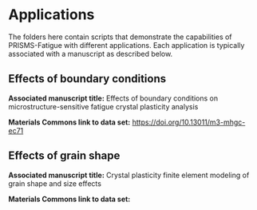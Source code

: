 # Applications

  The folders here contain scripts that demonstrate the capabilities of PRISMS-Fatigue with different applications. Each application is typically associated with a manuscript as described below.
    
## Effects of boundary conditions
  
  <B>Associated manuscript title:</B> Effects of boundary conditions on microstructure-sensitive fatigue crystal plasticity analysis
  
  <B>Materials Commons link to data set:</B> https://doi.org/10.13011/m3-mhgc-ec71
  
  

## Effects of grain shape
  
  <B>Associated manuscript title:</B> Crystal plasticity finite element modeling of grain shape and size effects
  
  <B>Materials Commons link to data set:</B>